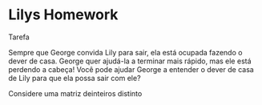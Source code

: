 # Lilys Homework

Tarefa

Sempre que George convida Lily para sair, ela está ocupada fazendo o dever de casa. George quer ajudá-la a terminar mais rápido, mas ele está perdendo a cabeça! Você pode ajudar George a entender o dever de casa de Lily para que ela possa sair com ele?

Considere uma matriz deinteiros distinto
